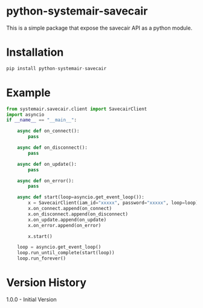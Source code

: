 # python-systemair-savecair

This is a simple package that expose the savecair API as a python module.

# Installation
```python
pip install python-systemair-savecair
```

# Example
```python
from systemair.savecair.client import SavecairClient
import asyncio
if __name__ == "__main__":

    async def on_connect():
        pass

    async def on_disconnect():
        pass

    async def on_update():
        pass

    async def on_error():
        pass

    async def start(loop=asyncio.get_event_loop()):
        x = SavecairClient(iam_id="xxxxx", password="xxxxx", loop=loop)
        x.on_connect.append(on_connect)
        x.on_disconnect.append(on_disconnect)
        x.on_update.append(on_update)
        x.on_error.append(on_error)

        x.start()

    loop = asyncio.get_event_loop()
    loop.run_until_complete(start(loop))
    loop.run_forever()
```

# Version History
1.0.0 - Initial Version